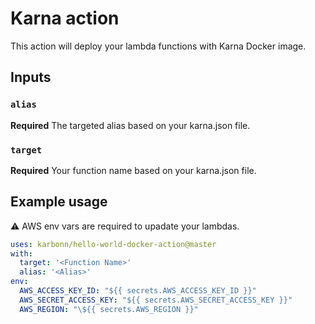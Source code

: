 # Karna action

This action will deploy your lambda functions with Karna Docker image.

## Inputs

### `alias`

**Required** The targeted alias based on your karna.json file.

### `target`

**Required** Your function name based on your karna.json file.

## Example usage

:warning: AWS env vars are required to upadate your lambdas.

```yaml
uses: karbonn/hello-world-docker-action@master
with:
  target: '<Function Name>'
  alias: '<Alias>'
env:
  AWS_ACCESS_KEY_ID: "${{ secrets.AWS_ACCESS_KEY_ID }}"
  AWS_SECRET_ACCESS_KEY: "${{ secrets.AWS_SECRET_ACCESS_KEY }}"
  AWS_REGION: "\${{ secrets.AWS_REGION }}"
```
